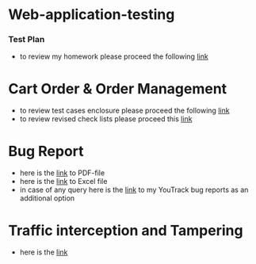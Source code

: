 # Web-application-testing
### Test Plan 
- to review my homework please proceed the following [link](https://docs.google.com/spreadsheets/d/1f13gz2G5FS6r5O6KJ1Pv321laSPiGIZ6/edit?usp=sharing&ouid=115054486416222020297&rtpof=true&sd=true)  
# Cart Order & Order Management 
- to review test cases enclosure please proceed the following [link](https://github.com/BaizhumartovIlyas/Web-application-testing/blob/main/G7-2024-05-14.pdf)
- to review revised check lists please proceed this [link](https://docs.google.com/spreadsheets/d/1XHfvxltqPiouL4yQ9phLynSvtmVoik1U/edit#gid=1791555163)
# Bug Report
- here is the [link](https://github.com/BaizhumartovIlyas/Web-application-testing/blob/main/G7-Express%2Brun%2B2024_05_15.pdf) to PDF-file
- here is the [link](https://github.com/BaizhumartovIlyas/Web-application-testing/blob/main/Issues%20(2).xlsx) to Excel file 
- in case of any query here is the [link](https://artsiomrusau.youtrack.cloud/issue/FTT-580/Web-App-Testing-Ilyas-Baizhumartov) to my YouTrack bug reports as an additional option 
# Traffic interception and Tampering
- here is the [link](https://drive.google.com/file/d/1189q4PO4u2pAQZo63MWo1FNaP0VCFDgw/view?usp=sharing) 
